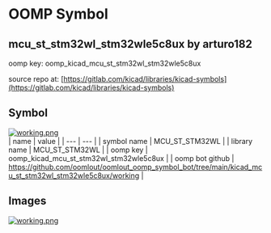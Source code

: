 # OOMP Symbol  
## mcu_st_stm32wl_stm32wle5c8ux  by arturo182  
  
oomp key: oomp_kicad_mcu_st_stm32wl_stm32wle5c8ux  
  
source repo at: [https://gitlab.com/kicad/libraries/kicad-symbols](https://gitlab.com/kicad/libraries/kicad-symbols)  
## Symbol  
  
[![working.png](working_600.png)](working.png)  
| name | value | 
| --- | --- | 
| symbol name | MCU_ST_STM32WL | 
| library name | MCU_ST_STM32WL | 
| oomp key | oomp_kicad_mcu_st_stm32wl_stm32wle5c8ux | 
| oomp bot github | https://github.com/oomlout/oomlout_oomp_symbol_bot/tree/main/kicad_mcu_st_stm32wl_stm32wle5c8ux/working | 
## Images  
  
[![working.png](working_140.png)](working.png)  
